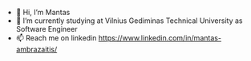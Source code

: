 - 👋 Hi, I’m Mantas
- 🌱 I’m currently studying at Vilnius Gediminas Technical University as Software Engineer
- 📫 Reach me on linkedin https://www.linkedin.com/in/mantas-ambrazaitis/

<!---
MantasGG/MantasGG is a ✨ special ✨ repository because its `README.md` (this file) appears on your GitHub profile.
You can click the Preview link to take a look at your changes.
--->
